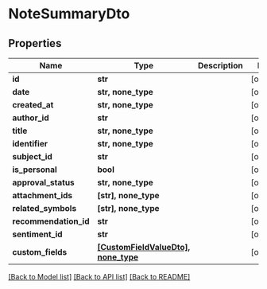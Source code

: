 # NoteSummaryDto


## Properties
Name | Type | Description | Notes
------------ | ------------- | ------------- | -------------
**id** | **str** |  | [optional] 
**date** | **str, none_type** |  | [optional] 
**created_at** | **str, none_type** |  | [optional] 
**author_id** | **str** |  | [optional] 
**title** | **str, none_type** |  | [optional] 
**identifier** | **str, none_type** |  | [optional] 
**subject_id** | **str** |  | [optional] 
**is_personal** | **bool** |  | [optional] 
**approval_status** | **str, none_type** |  | [optional] 
**attachment_ids** | **[str], none_type** |  | [optional] 
**related_symbols** | **[str], none_type** |  | [optional] 
**recommendation_id** | **str** |  | [optional] 
**sentiment_id** | **str** |  | [optional] 
**custom_fields** | [**[CustomFieldValueDto], none_type**](CustomFieldValueDto.md) |  | [optional] 

[[Back to Model list]](../README.md#documentation-for-models) [[Back to API list]](../README.md#documentation-for-api-endpoints) [[Back to README]](../README.md)


